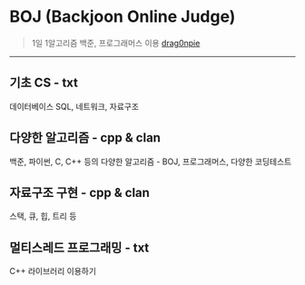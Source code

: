 # BOJ (Backjoon Online Judge)
> 1일 1알고리즘 백준, 프로그래머스 이용 [drag0npie](https://www.acmicpc.net/user/drag0npie)
---
## 기초 CS - txt
데이터베이스 SQL, 네트워크, 자료구조

## 다양한 알고리즘 - cpp & clan
백준, 파이썬, C, C++ 등의 다양한 알고리즘 - BOJ, 프로그래머스, 다양한 코딩테스트

## 자료구조 구현 - cpp & clan
스택, 큐, 힙, 트리 등

## 멀티스레드 프로그래밍 - txt
C++ 라이브러리 이용하기
